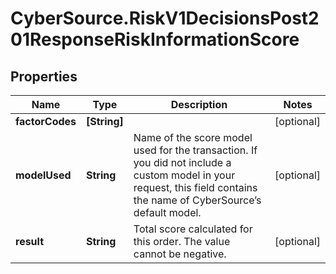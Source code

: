 # CyberSource.RiskV1DecisionsPost201ResponseRiskInformationScore

## Properties
Name | Type | Description | Notes
------------ | ------------- | ------------- | -------------
**factorCodes** | **[String]** |  | [optional] 
**modelUsed** | **String** | Name of the score model used for the transaction. If you did not include a custom model in your request, this field contains the name of CyberSource’s default model.  | [optional] 
**result** | **String** | Total score calculated for this order. The value cannot be negative.  | [optional] 


